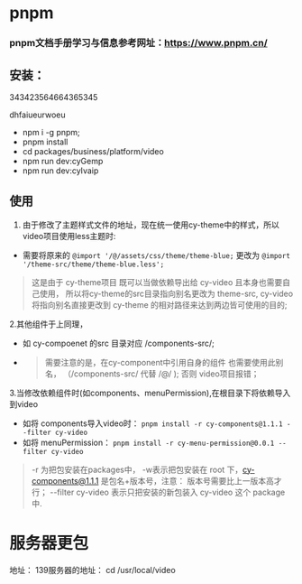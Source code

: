 # pnpm
### pnpm文档手册学习与信息参考网址：https://www.pnpm.cn/
## 安装：


343423564664365345

dhfaiueurwoeu

- npm i -g pnpm;
- pnpm install 
- cd packages/business/platform/video
- npm run dev:cyGemp
- npm run dev:cyIvaip
 
## 使用
1. 由于修改了主题样式文件的地址，现在统一使用cy-theme中的样式，所以video项目使用less主题时:
- 需要将原来的 `@import '/@/assets/css/theme/theme-blue;` 更改为 `@import '/theme-src/theme/theme-blue.less';`
> 这是由于 cy-theme项目 既可以当做依赖导出给 cy-video 且本身也需要自己使用，
> 所以将cy-theme的src目录指向别名更改为 theme-src, cy-video将指向别名直接更改到 cy-theme 的相对路径来达到两边皆可使用的目的;
> 
2.其他组件于上同理，
- 如 cy-compoenet 的src 目录对应  /components-src/;
- > 需要注意的是，在cy-component中引用自身的组件 也需要使用此别名，
（/components-src/ 代替 /@/ ); 否则 video项目报错；
>
3.当修改依赖组件时(如components、menuPermission),在根目录下将依赖导入到video
- 如将 components导入video时： `pnpm install -r cy-components@1.1.1 --filter cy-video`
- 如将 menuPermission： `pnpm install -r cy-menu-permission@0.0.1 --filter cy-video`
> -r 为把包安装在packages中， -w表示把包安装在 root 下，cy-components@1.1.1 是包名+版本号，注意：
版本号需要比上一版本高才行； --filter cy-video 表示只把安装的新包装入 cy-video 这个 package 中.
# 服务器更包
地址： 139服务器的地址： cd /usr/local/video